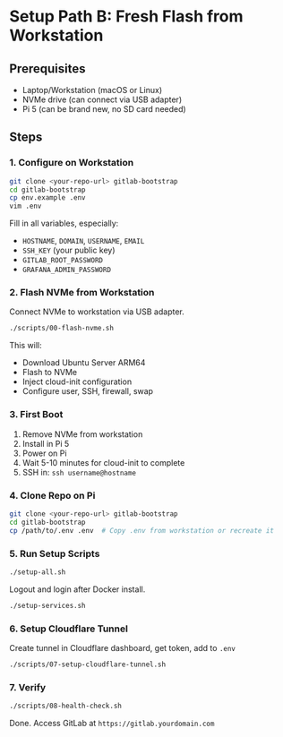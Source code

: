 # Setup Path B: Fresh Flash from Workstation

## Prerequisites
- Laptop/Workstation (macOS or Linux)
- NVMe drive (can connect via USB adapter)
- Pi 5 (can be brand new, no SD card needed)

## Steps

### 1. Configure on Workstation

```bash
git clone <your-repo-url> gitlab-bootstrap
cd gitlab-bootstrap
cp env.example .env
vim .env
```

Fill in all variables, especially:
- `HOSTNAME`, `DOMAIN`, `USERNAME`, `EMAIL`
- `SSH_KEY` (your public key)
- `GITLAB_ROOT_PASSWORD`
- `GRAFANA_ADMIN_PASSWORD`

### 2. Flash NVMe from Workstation

Connect NVMe to workstation via USB adapter.

```bash
./scripts/00-flash-nvme.sh
```

This will:
- Download Ubuntu Server ARM64
- Flash to NVMe
- Inject cloud-init configuration
- Configure user, SSH, firewall, swap

### 3. First Boot

1. Remove NVMe from workstation
2. Install in Pi 5
3. Power on Pi
4. Wait 5-10 minutes for cloud-init to complete
5. SSH in: `ssh username@hostname`

### 4. Clone Repo on Pi

```bash
git clone <your-repo-url> gitlab-bootstrap
cd gitlab-bootstrap
cp /path/to/.env .env  # Copy .env from workstation or recreate it
```

### 5. Run Setup Scripts

```bash
./setup-all.sh
```

Logout and login after Docker install.

```bash
./setup-services.sh
```

### 6. Setup Cloudflare Tunnel

Create tunnel in Cloudflare dashboard, get token, add to `.env`

```bash
./scripts/07-setup-cloudflare-tunnel.sh
```

### 7. Verify

```bash
./scripts/08-health-check.sh
```

Done. Access GitLab at `https://gitlab.yourdomain.com`

